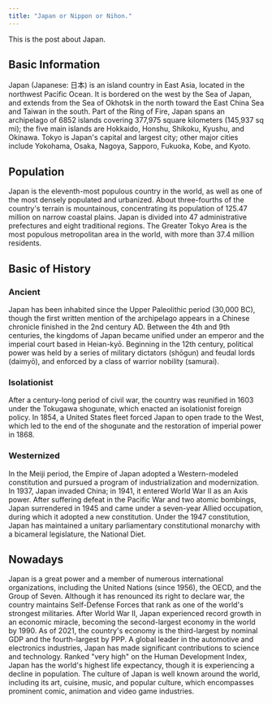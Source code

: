 ```yaml
---
title: "Japan or Nippon or Nihon."
---
```


This is the post about Japan.

## Basic Information

Japan (Japanese: 日本) is an island country in East Asia, located in the northwest Pacific Ocean. It is bordered on the west by the Sea of Japan, and extends from the Sea of Okhotsk in the north toward the East China Sea and Taiwan in the south. Part of the Ring of Fire, Japan spans an archipelago of 6852 islands covering 377,975 square kilometers (145,937 sq mi); the five main islands are Hokkaido, Honshu, Shikoku, Kyushu, and Okinawa. Tokyo is Japan's capital and largest city; other major cities include Yokohama, Osaka, Nagoya, Sapporo, Fukuoka, Kobe, and Kyoto.

## Population

Japan is the eleventh-most populous country in the world, as well as one of the most densely populated and urbanized. About three-fourths of the country's terrain is mountainous, concentrating its population of 125.47 million on narrow coastal plains. Japan is divided into 47 administrative prefectures and eight traditional regions. The Greater Tokyo Area is the most populous metropolitan area in the world, with more than 37.4 million residents.

## Basic of History

### Ancient

Japan has been inhabited since the Upper Paleolithic period (30,000 BC), though the first written mention of the archipelago appears in a Chinese chronicle finished in the 2nd century AD. Between the 4th and 9th centuries, the kingdoms of Japan became unified under an emperor and the imperial court based in Heian-kyō. Beginning in the 12th century, political power was held by a series of military dictators (shōgun) and feudal lords (daimyō), and enforced by a class of warrior nobility (samurai). 

### Isolationist

After a century-long period of civil war, the country was reunified in 1603 under the Tokugawa shogunate, which enacted an isolationist foreign policy. In 1854, a United States fleet forced Japan to open trade to the West, which led to the end of the shogunate and the restoration of imperial power in 1868. 

### Westernized

In the Meiji period, the Empire of Japan adopted a Western-modeled constitution and pursued a program of industrialization and modernization. In 1937, Japan invaded China; in 1941, it entered World War II as an Axis power. After suffering defeat in the Pacific War and two atomic bombings, Japan surrendered in 1945 and came under a seven-year Allied occupation, during which it adopted a new constitution. Under the 1947 constitution, Japan has maintained a unitary parliamentary constitutional monarchy with a bicameral legislature, the National Diet.

## Nowadays

Japan is a great power and a member of numerous international organizations, including the United Nations (since 1956), the OECD, and the Group of Seven. Although it has renounced its right to declare war, the country maintains Self-Defense Forces that rank as one of the world's strongest militaries. After World War II, Japan experienced record growth in an economic miracle, becoming the second-largest economy in the world by 1990. As of 2021, the country's economy is the third-largest by nominal GDP and the fourth-largest by PPP. A global leader in the automotive and electronics industries, Japan has made significant contributions to science and technology. Ranked "very high" on the Human Development Index, Japan has the world's highest life expectancy, though it is experiencing a decline in population. The culture of Japan is well known around the world, including its art, cuisine, music, and popular culture, which encompasses prominent comic, animation and video game industries. 